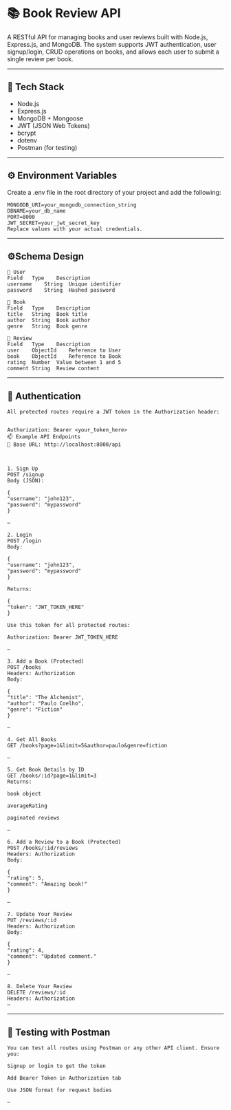 # 📚 Book Review API

A RESTful API for managing books and user reviews built with Node.js, Express.js, and MongoDB. The system supports JWT authentication, user signup/login, CRUD operations on books, and allows each user to submit a single review per book.

---

## 🚀 Tech Stack

- Node.js
- Express.js
- MongoDB + Mongoose
- JWT (JSON Web Tokens)
- bcrypt
- dotenv
- Postman (for testing)

---

## ⚙️ Environment Variables

Create a .env file in the root directory of your project and add the following:

```env
MONGODB_URI=your_mongodb_connection_string
DBNAME=your_db_name
PORT=8000
JWT_SECRET=your_jwt_secret_key
Replace values with your actual credentials.
```
---

## ⚙️Schema Design
```
🧍 User
Field	Type	Description
username	String	Unique identifier
password	String	Hashed password

📖 Book
Field	Type	Description
title	String	Book title
author	String	Book author
genre	String	Book genre

📝 Review
Field	Type	Description
user	ObjectId	Reference to User
book	ObjectId	Reference to Book
rating	Number	Value between 1 and 5
comment	String	Review content

```
---

## 🔐 Authentication
```
All protected routes require a JWT token in the Authorization header:


Authorization: Bearer <your_token_here>
📫 Example API Endpoints
📌 Base URL: http://localhost:8000/api



1. Sign Up
POST /signup
Body (JSON):

{
"username": "john123",
"password": "mypassword"
}

—

2. Login
POST /login
Body:

{
"username": "john123",
"password": "mypassword"
}

Returns:

{
"token": "JWT_TOKEN_HERE"
}

Use this token for all protected routes:

Authorization: Bearer JWT_TOKEN_HERE

—

3. Add a Book (Protected)
POST /books
Headers: Authorization
Body:

{
"title": "The Alchemist",
"author": "Paulo Coelho",
"genre": "Fiction"
}

—

4. Get All Books
GET /books?page=1&limit=5&author=paulo&genre=fiction

—

5. Get Book Details by ID
GET /books/:id?page=1&limit=3
Returns:

book object

averageRating

paginated reviews

—

6. Add a Review to a Book (Protected)
POST /books/:id/reviews
Headers: Authorization
Body:

{
"rating": 5,
"comment": "Amazing book!"
}

—

7. Update Your Review
PUT /reviews/:id
Headers: Authorization
Body:

{
"rating": 4,
"comment": "Updated comment."
}

—

8. Delete Your Review
DELETE /reviews/:id
Headers: Authorization
—
```
---
## 🧪 Testing with Postman
```
You can test all routes using Postman or any other API client. Ensure you:

Signup or login to get the token

Add Bearer Token in Authorization tab

Use JSON format for request bodies

—
